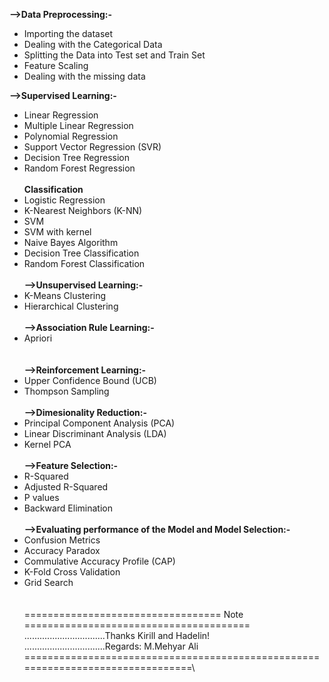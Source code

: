 **-->Data Preprocessing:-**
- Importing the dataset
- Dealing with the Categorical Data
- Splitting the Data into Test set and Train Set
- Feature Scaling
- Dealing with the missing data

**-->Supervised Learning:-**
- Linear Regression
- Multiple Linear Regression
- Polynomial Regression
- Support Vector Regression (SVR)
- Decision Tree Regression
- Random Forest Regression\
\
**Classification**
- Logistic Regression
- K-Nearest Neighbors (K-NN)
- SVM
- SVM with kernel
- Naive Bayes Algorithm
- Decision Tree Classification
- Random Forest Classification
\
\
**-->Unsupervised Learning:-**
- K-Means Clustering
- Hierarchical Clustering
\
\
**-->Association Rule Learning:-**
- Apriori\
\
\
**-->Reinforcement Learning:-**
- Upper Confidence Bound (UCB)
- Thompson Sampling
\
\
**-->Dimesionality Reduction:-**
- Principal Component Analysis (PCA)
- Linear Discriminant Analysis (LDA)
- Kernel PCA
\
\
**-->Feature Selection:-**
- R-Squared
- Adjusted R-Squared
- P values
- Backward Elimination
\
\
**-->Evaluating performance of the Model and Model Selection:-**
- Confusion Metrics
- Accuracy Paradox
- Commulative Accuracy Profile (CAP)
- K-Fold Cross Validation
- Grid Search
\
\
\
================================== Note =======================================\
\................................Thanks Kirill and Hadelin!\
\................................Regards: M.Mehyar Ali
\
================================================================================\
